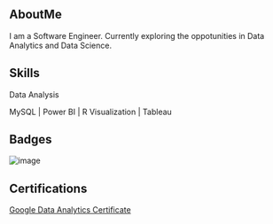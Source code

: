 ## AboutMe

I am a Software Engineer. Currently exploring the oppotunities in Data Analytics and Data Science.


## Skills

Data Analysis 

MySQL | Power BI | R Visualization | Tableau 


## Badges
![image](https://user-images.githubusercontent.com/125576273/219851733-ad047a43-9331-4e36-91ae-657cc2cfa616.png)


## Certifications

[Google Data Analytics Certificate](https://coursera.org/share/003ee4bf5d390bc5974dedbf8af2510d)

